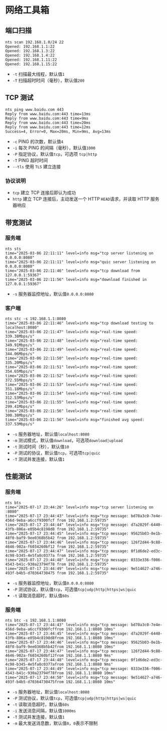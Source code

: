 # 网络工具箱

## 端口扫描

```shell
nts scan 192.168.1.0/24 22
Opened: 192.168.1.1:22
Opened: 192.168.1.3:22
Opened: 192.168.1.4:22
Opened: 192.168.1.11:22
Opened: 192.168.1.15:22
```

- `-t` 扫描最大线程，默认值`1`
- `-T` 扫描超时时间（毫秒），默认值`200`

## TCP 测试

```shell
nts ping www.baidu.com 443
Reply from www.baidu.com:443 time=13ms
Reply from www.baidu.com:443 time=9ms
Reply from www.baidu.com:443 time=20ms
Reply from www.baidu.com:443 time=12ms
Success=4, Error=0, Max=20ms, Min=9ms, Avg=13ms
```

- `-c` PING 的次数，默认值`4`
- `-i` 每次 PING 的间隔（毫秒），默认值`1000`
- `-P` 指定协议，默认值`tcp`，可选项 `tcp|http`
- `-T` PING 超时时间
- `--tls` 使用 `TLS` 建立连接

### 协议说明

- `tcp` 建立 TCP 连接后即认为成功
- `http` 建立 TCP 连接后，主动发送一个 HTTP `HEAD`请求，并读取 HTTP 服务器响应

## 带宽测试

### 服务端

```shell
nts sts
time="2025-03-06 22:11:11" level=info msg="tcp server listening on 0.0.0.0:8080"
time="2025-03-06 22:11:11" level=info msg="quic server listening on 0.0.0.0:8080"
time="2025-03-06 22:11:46" level=info msg="tcp download from 127.0.0.1:59367"
time="2025-03-06 22:11:56" level=info msg="download finished in 127.0.0.1:59367"
```

- `-s` 服务器监控地址，默认值`0.0.0.0:8080`

### 客户端

```shell
nts stc -s 192.168.1.1:8080
time="2025-03-06 22:11:46" level=info msg="tcp download testing to localhost:8080"
time="2025-03-06 22:11:47" level=info msg="real-time speed: 339.38Mbps/s"
time="2025-03-06 22:11:48" level=info msg="real-time speed: 349.91Mbps/s"
time="2025-03-06 22:11:49" level=info msg="real-time speed: 344.06Mbps/s"
time="2025-03-06 22:11:50" level=info msg="real-time speed: 335.20Mbps/s"
time="2025-03-06 22:11:51" level=info msg="real-time speed: 354.65Mbps/s"
time="2025-03-06 22:11:52" level=info msg="real-time speed: 372.55Mbps/s"
time="2025-03-06 22:11:53" level=info msg="real-time speed: 351.18Mbps/s"
time="2025-03-06 22:11:54" level=info msg="real-time speed: 312.53Mbps/s"
time="2025-03-06 22:11:55" level=info msg="real-time speed: 299.41Mbps/s"
time="2025-03-06 22:11:56" level=info msg="real-time speed: 300.38Mbps/s"
time="2025-03-06 22:11:56" level=info msg="finished avg speed: 337.53Mbps/s"
```

- `-s` 服务器地址，默认值`localhost:8080`
- `-m` 测试模式，默认值`download`，可选项`download|upload`
- `-t` 测试时间（秒），默认值`10`
- `-P` 测试的协议，默认值`tcp`，可选项`tcp|quic`
- `-T` 测试并发连接，默认值`1`

## 性能测试

### 服务端

```shell
nts bts 
time="2025-07-17 23:44:26" level=info msg="tcp server listening on :8080"
time="2025-07-17 23:44:43" level=info msg="tcp message: bd70a3c0-7e4e-456d-9eba-a6ccf9300fcf from 192.168.1.2:59735"
time="2025-07-17 23:44:44" level=info msg="tcp message: d7a2029f-6440-43fb-806a-e05b4c8198d8 from 192.168.1.2:59735"
time="2025-07-17 23:44:45" level=info msg="tcp message: 95625b03-0e1b-48f0-baf9-9ee0368b5b42 from 192.168.1.2:59735"
time="2025-07-17 23:44:46" level=info msg="tcp message: 126f2d44-9c88-4646-902a-f6034260bf12 from 192.168.1.2:59735"
time="2025-07-17 23:44:47" level=info msg="tcp message: 0f1d6de2-ed3c-4c98-b345-4e5fa8c0377a from 192.168.1.2:59735"
time="2025-07-17 23:44:48" level=info msg="tcp message: 0333e336-f006-4543-b41c-930a23794f78 from 192.168.1.2:59735"
time="2025-07-17 23:44:49" level=info msg="tcp message: 9e514627-a746-493f-b4b5-d70364730475 from 192.168.1.2:59735"
```

- `-s` 服务器监控地址，默认值`0.0.0.0:8080`
- `-P` 测试协议，默认值`tcp`，可选值`tcp|udp|http|https|ws|quic`
- `-t` 读取消息超时，默认值`60s`

### 服务端

```shell
nts btc -s 192.168.1.1:8080
time="2025-07-17 23:44:43" level=info msg="tcp message: bd70a3c0-7e4e-456d-9eba-a6ccf9300fcffrom 192.168.1.1:8080 10ms"
time="2025-07-17 23:44:45" level=info msg="tcp message: d7a2029f-6440-43fb-806a-e05b4c8198d8from 192.168.1.1:8080 10ms"
time="2025-07-17 23:44:46" level=info msg="tcp message: 95625b03-0e1b-48f0-baf9-9ee0368b5b42from 192.168.1.1:8080 10ms"
time="2025-07-17 23:44:47" level=info msg="tcp message: 126f2d44-9c88-4646-902a-f6034260bf12from 192.168.1.1:8080 9ms"
time="2025-07-17 23:44:48" level=info msg="tcp message: 0f1d6de2-ed3c-4c98-b345-4e5fa8c0377afrom 192.168.1.1:8080 9ms"
time="2025-07-17 23:44:49" level=info msg="tcp message: 0333e336-f006-4543-b41c-930a23794f78from 192.168.1.1:8080 10ms"
time="2025-07-17 23:44:50" level=info msg="tcp message: 9e514627-a746-493f-b4b5-d70364730475from 192.168.1.1:8080 10ms"

```

- `-s` 服务器地址，默认值`localhost:8080`
- `-P` 测试协议，默认值`tcp`，可选值`tcp|udp|http|https|ws|quic`
- `-t` 读取消息超时，默认值`60s`
- `-i` 发送消息间隔，默认值`1000ms`
- `-T` 测试并发连接，默认值`1`
- `-m` 最大发送消息数，默认值`0`，`0`表示不限制